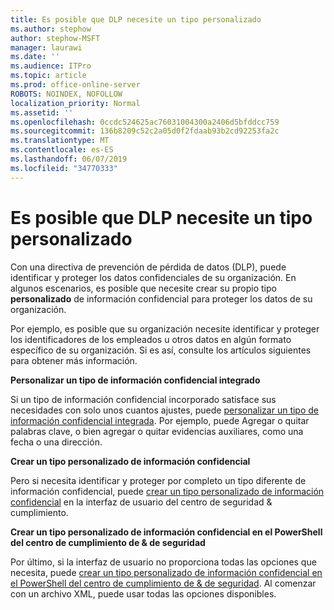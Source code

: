 ```yaml
---
title: Es posible que DLP necesite un tipo personalizado
ms.author: stephow
author: stephow-MSFT
manager: laurawi
ms.date: ''
ms.audience: ITPro
ms.topic: article
ms.prod: office-online-server
ROBOTS: NOINDEX, NOFOLLOW
localization_priority: Normal
ms.assetid: ''
ms.openlocfilehash: 0ccdc524625ac76031004300a2406d5bfddcc759
ms.sourcegitcommit: 136b8209c52c2a05d0f2fdaab93b2cd92253fa2c
ms.translationtype: MT
ms.contentlocale: es-ES
ms.lasthandoff: 06/07/2019
ms.locfileid: "34770333"
---
```

# <a name="dlp-might-need-a-custom-type"></a>Es posible que DLP necesite un tipo personalizado

Con una directiva de prevención de pérdida de datos (DLP), puede identificar y proteger los datos confidenciales de su organización. En algunos escenarios, es posible que necesite crear su propio tipo **personalizado** de información confidencial para proteger los datos de su organización.

Por ejemplo, es posible que su organización necesite identificar y proteger los identificadores de los empleados u otros datos en algún formato específico de su organización. Si es así, consulte los artículos siguientes para obtener más información. 
  
 **Personalizar un tipo de información confidencial integrado**
  
Si un tipo de información confidencial incorporado satisface sus necesidades con solo unos cuantos ajustes, puede [personalizar un tipo de información confidencial integrada](https://docs.microsoft.com/office365/securitycompliance/customize-a-built-in-sensitive-information-type). Por ejemplo, puede Agregar o quitar palabras clave, o bien agregar o quitar evidencias auxiliares, como una fecha o una dirección.
  
 **Crear un tipo personalizado de información confidencial**
  
Pero si necesita identificar y proteger por completo un tipo diferente de información confidencial, puede [crear un tipo personalizado de información confidencial](https://docs.microsoft.com/office365/securitycompliance/create-a-custom-sensitive-information-type) en la interfaz de usuario del centro de seguridad & cumplimiento. 
  
**Crear un tipo personalizado de información confidencial en el PowerShell del centro de cumplimiento de & de seguridad**

Por último, si la interfaz de usuario no proporciona todas las opciones que necesita, puede [crear un tipo personalizado de información confidencial en el PowerShell del centro de cumplimiento de & de seguridad](https://docs.microsoft.com/office365/securitycompliance/create-a-custom-sensitive-information-type-in-scc-powershell). Al comenzar con un archivo XML, puede usar todas las opciones disponibles.

    
